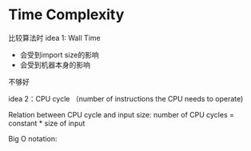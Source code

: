 # Time Complexity

比较算法时 idea 1: Wall Time 

* 会受到import size的影响
* 会受到机器本身的影响

不够好

idea 2：CPU cycle （number of instructions the CPU needs to operate\)

Relation between CPU cycle and input size: number of CPU cycles = constant \* size of input



Big O notation: 

